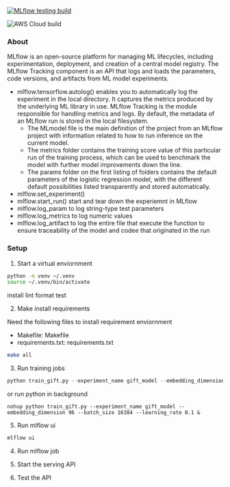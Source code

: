 
[![MLflow testing build](https://github.com/tmg-ling/mlops-tmg-ling/actions/workflows/main.yml/badge.svg)](https://github.com/tmg-ling/mlops-tmg-ling/actions/workflows/main.yml)

![AWS Cloud build](https://codebuild.us-east-1.amazonaws.com/badges?uuid=eyJlbmNyeXB0ZWREYXRhIjoidkVqS2xWdGpvOHFCZ2hFd3BqalJoQ3gvT21GUXg1YjNxd0FFRFhyRStnSkVIT3dhNmloNksxVlNXTnBOSm8zVFQxdFFzbGNVSVZ2cHBVT3ZVb2tBOFlrPSIsIml2UGFyYW1ldGVyU3BlYyI6IjdhRnNJZ1pCN3BRKy92b0wiLCJtYXRlcmlhbFNldFNlcmlhbCI6MX0%3D&branch=main)

### About

MLflow is an open-source platform for managing ML lifecycles, including experimentation, deployment, and creation of a central model registry.
The MLflow Tracking component is an API that logs and loads the parameters, code versions, and artifacts from ML model experiments.
- mlflow.tensorflow.autolog() enables you to automatically log the experiment in the local directory. It captures the metrics produced by the underlying ML library in use. MLflow Tracking is the module responsible for handling metrics and logs. By default, the metadata of an MLflow run is stored in the local filesystem.
  - The MLmodel file is the main definition of the project from an MLflow project with information related to how to run inference on the current model.
  - The metrics folder contains the training score value of this particular run of the training process, which can be used to benchmark the model with further model improvements down the line.
  - The params folder on the first listing of folders contains the default parameters of the logistic regression model, with the different default possibilities listed transparently and stored automatically.
- mlflow.set_experiment() 
- mlflow.start_run() start and tear down the experiemnt in MLflow
- mlflow.log_param to log string-type test parameters
- mlflow.log_metrics to log numeric values
- mlflow.log_artifact to log the entire file that execute the function to ensure traceability of the model and codee that originated in the run

### Setup

1. Start a virtual enviornment

```bash
python -m venv ~/.venv                  
source ~/.venv/bin/activate 
```

install lint format test

2. Make install requirements

Need the following files to install requirement enviornment
- Makefile: Makefile
- requirements.txt: requirements.txt

```bash
make all
```

3. Run training jobs
```python
python train_gift.py --experiment_name gift_model --embedding_dimension 96 --batch_size 16384 --learning_rate 0.05
```
or run python in background
```angular2html
nohup python train_gift.py --experiment_name gift_model --embedding_dimension 96 --batch_size 16384 --learning_rate 0.1 &
```

5. Run mlflow ui
```bash
mlflow ui
```

4. Run mlflow job

5. Start the serving API

6. Test the API
